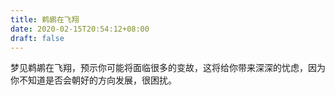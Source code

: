 ```yaml
---
title: 鹈鹕在飞翔
date: 2020-02-15T20:54:12+08:00
draft: false
---
```


梦见鹈鹕在飞翔，预示你可能将面临很多的变故，这将给你带来深深的忧虑，因为你不知道是否会朝好的方向发展，很困扰。
